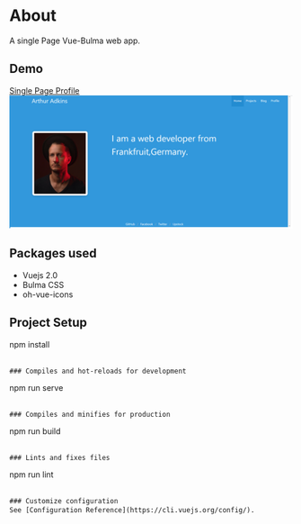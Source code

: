 # About
A single Page Vue-Bulma web app.
## Demo
[Single Page Profile](https://bulma-vuejs-profile.vercel.app/)
![Profile](\portfolio.png)
## Packages used
* Vuejs 2.0
* Bulma CSS
* oh-vue-icons

 
## Project Setup
npm install
```

### Compiles and hot-reloads for development
```
npm run serve
```

### Compiles and minifies for production
```
npm run build
```

### Lints and fixes files
```
npm run lint
```

### Customize configuration
See [Configuration Reference](https://cli.vuejs.org/config/).

